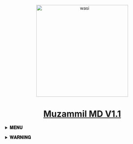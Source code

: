 <p align="center">  
  <a href="https://whatsapp.com/channel/0029VajzERVFy72FxXdllv2y<p align="center">  
  <a href="https://whatsapp.com/channel/0029VajzERVFy72FxXdllv2y">
    <img alt="wasi" height="300" src="https://telegra.ph/file/546bf9a6c193ec57590b5.jpg">
    <h1 align="center">Muzammil MD V1.1</h1>
  </a>
</p>

<b><details><summary>𝐌𝐄𝐍𝐔</summary><br>

![Venocyber tech](https://readme-typing-svg.demolab.com?font=Anton&size=30&pause=998&color=F51FFF&background=F7F2F20A&vCenter=true&random=false&width=465&lines=𝐖𝐞𝐥𝐜𝐨𝐦𝐞+𝐓𝐨+𝐌𝐮𝐳𝐚𝐦𝐦𝐢𝐥+-+𝐌𝐃)

<b><details><summary>𝐎𝐖𝐍𝐄𝐑</summary><br>

<a href='https://wa.link/mja069' target="_blank"><img alt='Whatsapp Contect' src='https://img.shields.io/badge/Whatsapp_Contect-100000?style=for-the-badge&logo=scan&logoColor=white&labelColor=green&color=green'/></a>

<a href='https://github.com/itxmemuzammil/Muzammil-MD/fork' target="_blank"><img alt='Fork repo' src='https://img.shields.io/badge/YouTube Channel-100000?style=for-the-badge&logo=scan&logoColor=white&labelColor=red&color=red'/></a>

<a href='https://www.tiktok.com/@muzammil_haqnawaz?_t=8oXEgl6JuWD&_r=1' target="_blank"><img alt='Tiktok' src='https://img.shields.io/badge/Follow ON TikTok-100000?style=for-the-badge&logo=scan&logoColor=white&labelColor=white&color=black'/></a>

<a href='https://www.instagram.com/muzammilhaqnawaz01?igsh=MTJ5NG1rYnltbmdsNg==' target="_blank"><img alt='Tiktok' src='https://img.shields.io/badge/Follow ON Instagram-100000?style=for-the-badge&logo=scan&logoColor=red&labelColor=white&color=red'/></a>

<a href='https://www.facebook.com/muhammadmuzammilhaqnawazarain?mibextid=ZbWKwL' target="_blank"><img alt='QR Coad' src='https://img.shields.io/badge/Facebook Profile-100000?style=for-the-badge&logo=scan&logoColor=white&labelColor=black&color=blue'/></a>

</details>

<b><details><summary>𝐅𝐎𝐑𝐊 𝐓𝐇𝐈𝐒 𝐑𝐄𝐏𝐎</summary><br>
<a href='https://github.com/itxmemuzammil/Muzammil-MD/fork' target="_blank"><img alt='Fork repo' src='https://img.shields.io/badge/Fork Repo-100000?style=for-the-badge&logo=scan&logoColor=white&labelColor=black&color=red'/></a>

<a href='https://wa.link/3fyho7' target="_blank"><img alt='For Help' src='https://img.shields.io/badge/For_Help-100000?style=for-the-badge&logo=scan&logoColor=white&labelColor=black&color=green'/></a>

</details>

<b><details><summary>𝐒𝐄𝐀𝐒𝐈𝐎𝐍 𝐈𝐃</summary><br>

<a href='https://github.com/itxmemuzammil/Muzammil-MD/fork' target="_blank"><img alt='Pair Coad' src='https://img.shields.io/badge/Session_id-100000?style=for-the-badge&logo=scan&logoColor=white&labelColor=black&color=red'/></a>

<a href='https://github.com/itxmemuzammil/Muzammil-MD/fork' target="_blank"><img alt='QR Coad' src='https://img.shields.io/badge/Pair_Coad-100000?style=for-the-badge&logo=scan&logoColor=white&labelColor=black&color=red'/></a>

<a href='https://wa.link/rly9hl' target="_blank"><img alt='For Help' src='https://img.shields.io/badge/For_Help-100000?style=for-the-badge&logo=scan&logoColor=white&labelColor=black&color=green'/></a>

How TO Get Session ID- [Watch Video](😀🌞) Toutril Video

</details>

<b><details><summary>𝐃𝐄𝐏𝐎𝐋𝐘𝐌𝐄𝐍𝐓 𝐒𝐄𝐂𝐓𝐈𝐎𝐍</summary><br>

<a href="https://dashboard.heroku.com/new?template=https://github.com/itxmemuzammil/Muzammil-MD"><img src="https://img.shields.io/badge/heroku-9d7acc?style=for-the-badge&logo=heroku&logoColor=430098"></a>

</details>

<b><details><summary>𝐇𝐄𝐋𝐏 𝐒𝐄𝐂𝐓𝐈𝐎𝐍</summary><br>
Empty 
</details>

</details>

<b><details><summary>𝐖𝐀𝐑𝐍𝐈𝐍𝐆</summary><br>
 
- 𝘛𝘩𝘪𝘴 𝘣𝘰𝘵 𝘪𝘴 𝘯𝘰𝘵 𝘮𝘢𝘥𝘦 𝘣𝘺 `𝘞𝘩𝘢𝘵𝘴𝘈𝘱𝘱 𝘐𝘯𝘤.` 𝘚𝘰 𝘮𝘪𝘴𝘶𝘴𝘪𝘯𝘨 𝘵𝘩𝘦 𝘣𝘰𝘵 𝘮𝘪𝘨𝘩𝘵 `𝘣𝘢𝘯` 𝘺𝘰𝘶𝘳 `𝘞𝘩𝘢𝘵𝘴𝘈𝘱𝘱 𝘢𝘤𝘤𝘰𝘶𝘯𝘵!`(𝘛𝘩𝘰𝘶𝘨𝘩 𝘺𝘰𝘶𝘳 𝘞𝘩𝘢𝘵𝘴𝘈𝘱𝘱 𝘢𝘤𝘤𝘰𝘶𝘯𝘵 𝘤𝘢𝘯 𝘣𝘦 𝘶𝘯𝘣𝘢𝘯𝘯𝘦𝘥 𝘰𝘯𝘭𝘺 𝘰𝘯𝘤𝘦.)
- 𝘐 𝘢𝘮 𝘯𝘰𝘵 𝘳𝘦𝘴𝘱𝘰𝘯𝘴𝘪𝘣𝘭𝘦 𝘧𝘰𝘳 𝘣𝘢𝘯𝘯𝘪𝘯𝘨 𝘺𝘰𝘶𝘳 𝘢𝘤𝘤𝘰𝘶𝘯𝘵.
- 𝘜𝘴𝘦 𝘢𝘵 𝘺𝘰𝘶𝘳 𝘰𝘸𝘯 𝘳𝘪𝘴𝘬 𝘣𝘺 𝘬𝘦𝘦𝘱𝘪𝘯𝘨 𝘵𝘩𝘪𝘴 𝘸𝘢𝘳𝘯𝘪𝘯𝘨 𝘪𝘯 𝘮𝘪𝘯𝘥.

